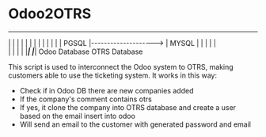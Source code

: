 # Odoo2OTRS
   _______                        _______
  |       |                      |       |
  |       |                      |       |
  |       |                      |       |
  | PGSQL |--------------------> | MYSQL |
  |       |                      |       |     
  |       |                      |       |
  |_______|                      |_______|
Odoo Database                  OTRS Database

This script is used to interconnect the Odoo system to OTRS, making customers able to use the ticketing system.
It works in this way:
 - Check if in Odoo DB there are new companies added
 - If the company's comment contains otrs
 - If yes, it clone the company into OTRS database and create a user based on the email insert into odoo 
 - Will send an email to the customer with generated password and email

